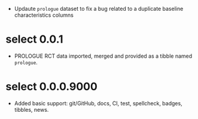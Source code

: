 * Updaute `prologue` dataset to fix a bug related to a duplicate 
  baseline characteristics columns

# select 0.0.1

* PROLOGUE RCT data imported, merged and provided as a tibble
  named `prologue`.

# select 0.0.0.9000

* Added basic support: git/GitHub, docs, CI, test, spellcheck, badges,
  tibbles, news.
